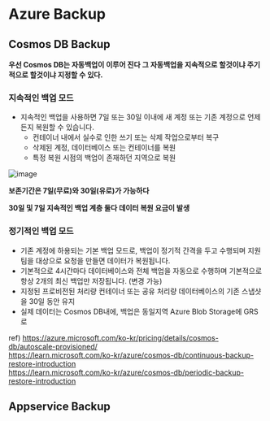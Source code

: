 # Azure Backup

## Cosmos DB Backup

**우선 Cosmos DB는 자동백업이 이루어 진다 그 자동백업을 지속적으로 할것이냐 주기적으로 할것이냐 지정할 수 있다.**

### 지속적인 백업 모드
- 지속적인 백업을 사용하면 7일 또는 30일 이내에 새 계정 또는 기존 계정으로 언제든지 복원할 수 있습니다.
  - 컨테이너 내에서 실수로 인한 쓰기 또는 삭제 작업으로부터 복구
  - 삭제된 계정, 데이터베이스 또는 컨테이너를 복원
  - 특정 복원 시점의 백업이 존재하던 지역으로 복원

![image](https://github.com/JoEunSae/Internship/assets/83803199/745f1968-ddc3-4c36-a109-883ca813efc5)

**보존기간은 7일(무료)와 30일(유로)가 가능하다**

**30일 및 7일 지속적인 백업 계층 둘다 데이터 복원 요금이 발생**

### 정기적인 백업 모드
- 기존 계정에 하용되는 기본 백업 모드로, 백업이 정기적 간격을 두고 수행되며 지원 팀을 대상으로 요청을 만들면 데이터가 복원됩니다.
- 기본적으로 4시간마다 데이터베이스와 전체 백업을 자동으로 수행하며 기본적으로 항상 2개의 최신 백업만 저장됩니다. (변경 가능)
- 지정된 프로비전된 처리량 컨테이너 또는 공유 처리량 데이터베이스의 기존 스냅샷을 30일 동안 유지
- 실제 데이터는 Cosmos DB내에, 백업은 동일지역 Azure Blob Storage에 GRS로 

ref)
https://azure.microsoft.com/ko-kr/pricing/details/cosmos-db/autoscale-provisioned/ <br>
https://learn.microsoft.com/ko-kr/azure/cosmos-db/continuous-backup-restore-introduction <br>
https://learn.microsoft.com/ko-kr/azure/cosmos-db/periodic-backup-restore-introduction <br>


## Appservice Backup


